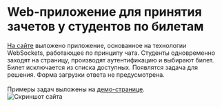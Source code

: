 # Web-приложение для принятия зачетов у студентов по билетам
<a href="http://zachtotte.herokuapp.com/" target="_blank">На сайте</a> выложено приложение, основанное на технологии WebSockets, работающее по принципу чата. Студенты одновременно заходят на страницу, производят аутентификацию и выбирают билет. Билет исключается из списка доступных. Появлятся задача для решения. Форма загрузки ответа не предусмотрена.<br><br>
Примеры задач выложены на <a href="https://zachtotte.herokuapp.com/tasks.html" target="_blank">демо-странице</a>.<br>
<img alt="Скриншот сайта" src="https://i.ibb.co/0B84Tws/zachette.png">


